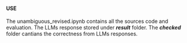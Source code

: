 #### USE
The unambiguous_revised.ipynb contains all the sources code and evaluation.
The LLMs response stored under ***result*** folder.
The ***checked*** folder cantians the correctness from LLMs responses.
